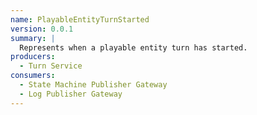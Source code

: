 ```yaml
---
name: PlayableEntityTurnStarted
version: 0.0.1
summary: |
  Represents when a playable entity turn has started.
producers:
  - Turn Service
consumers:
  - State Machine Publisher Gateway
  - Log Publisher Gateway
---
```


<NodeGraph title="Consumer / Producer Diagram" />

